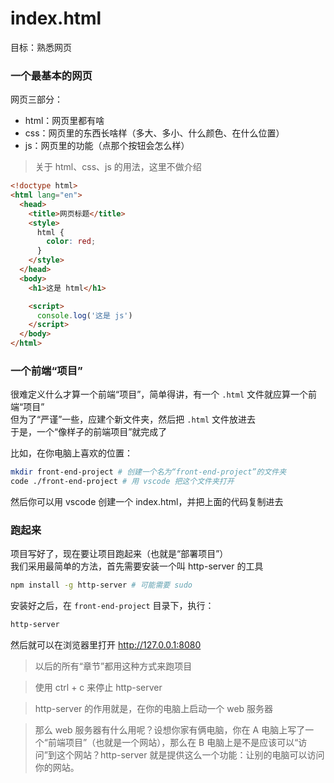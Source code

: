 # index.html
目标：熟悉网页

### 一个最基本的网页
网页三部分：
+ html：网页里都有啥
+ css：网页里的东西长啥样（多大、多小、什么颜色、在什么位置）
+ js：网页里的功能（点那个按钮会怎么样）

> 关于 html、css、js 的用法，这里不做介绍

``` html
<!doctype html>
<html lang="en">
  <head>
    <title>网页标题</title>
    <style>
      html {
        color: red;
      }
    </style>
  </head>
  <body>
    <h1>这是 html</h1>

    <script>
      console.log('这是 js')
    </script>
  </body>
</html>
```

### 一个前端“项目”
很难定义什么才算一个前端“项目”，简单得讲，有一个 `.html` 文件就应算一个前端“项目”  
但为了“严谨”一些，应建个新文件夹，然后把 `.html` 文件放进去  
于是，一个“像样子的前端项目”就完成了  

比如，在你电脑上喜欢的位置：
``` bash
mkdir front-end-project # 创建一个名为“front-end-project”的文件夹
code ./front-end-project # 用 vscode 把这个文件夹打开
```
然后你可以用 vscode 创建一个 index.html，并把上面的代码复制进去

### 跑起来
项目写好了，现在要让项目跑起来（也就是“部署项目”）  
我们采用最简单的方法，首先需要安装一个叫 http-server 的工具
``` bash
npm install -g http-server # 可能需要 sudo
```

安装好之后，在 ```front-end-project``` 目录下，执行：
``` bash
http-server
```
然后就可以在浏览器里打开 http://127.0.0.1:8080

> 以后的所有“章节”都用这种方式来跑项目

> 使用 ctrl + c 来停止 http-server

> http-server 的作用就是，在你的电脑上启动一个 web 服务器

> 那么 web 服务器有什么用呢？设想你家有俩电脑，你在 A 电脑上写了一个“前端项目”（也就是一个网站），那么在 B 电脑上是不是应该可以“访问”到这个网站？http-server 就是提供这么一个功能：让别的电脑可以访问你的网站。
